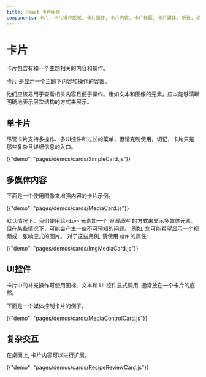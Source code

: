 ```yaml
---
title: React 卡片组件
components: 卡片, 卡片操作区域, 卡片操作, 卡片内容, 卡片标题, 卡片媒体, 折叠, 纸张
---
```

# 卡片

<p class="description">卡片包含有和一个主题相关的内容和操作。</p>

[卡片](https://material.io/design/components/cards.html) 是显示一个主题下内容和操作的容器。

他们应该易用于查看相关内容且便于操作。诸如文本和图像的元素，应以能够清晰明确地表示层次结构的方式来展示。

## 单卡片

尽管卡片支持多操作、多UI控件和过长的菜单，但请克制使用，切记，卡片只是那些复杂且详细信息的入口。

{{"demo": "pages/demos/cards/SimpleCard.js"}}

## 多媒体内容

下面是一个使用图像来增强内容的卡片示例。

{{"demo": "pages/demos/cards/MediaCard.js"}}

默认情况下，我们使用给`<div>` 元素加一个 *背景图片* 的方式来显示多媒体元素。 但在某些情况下，可能会产生一些不可预知的问题。 例如, 您可能希望显示一个视频或一张响应式的图片。 对于这些用例, 请使用 `组件` 的属性:

{{"demo": "pages/demos/cards/ImgMediaCard.js"}}

## UI控件

卡片中的补充操作可使用图标、文本和 UI 控件显式调用, 通常放在一个卡片的底部。

下面是一个媒体控制卡片的例子。

{{"demo": "pages/demos/cards/MediaControlCard.js"}}

## 复杂交互

在桌面上, 卡片内容可以进行扩展。

{{"demo": "pages/demos/cards/RecipeReviewCard.js"}}